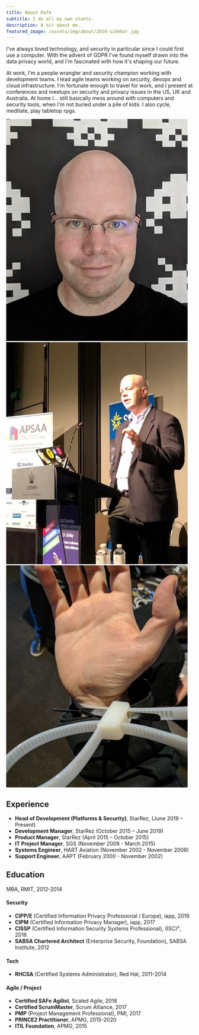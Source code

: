 ```yaml
---
title: About Rafe
subtitle: I do all my own stunts.
description: A bit about me.
featured_image: /assets/img/about/2018-sidebar.jpg
---
```


I've always loved technology, and security in particular since I could first use a computer. With the advent of GDPR I've found myself drawn into the data privacy world, and I'm fascinated with how it's shaping our future. 

At work, I'm a people wrangler and security champion working with development teams. I lead agile teams working on security, devops and cloud infrastructure. I'm fortunate enough to travel for work, and I present at conferences and meetups on security and privacy issues in the US, UK and Australia. At home I... still basically mess around with computers and security tools, when I'm not buried under a pile of kids. I also cycle, meditate, play tabletop rpgs.

<div class="gallery" data-columns="3">
	<img src="/assets/img/about/2020-gallery-1.jpg">
  	<img src="/assets/img/about/2020-gallery-2.jpg">
   	<img src="/assets/img/about/2020-gallery-3.jpg">
</div>

## Experience
* **Head of Development (Platforms & Security)**, StarRez, (June 2019 – Present)
* **Development Manager**, StarRez (October 2015 – June 2019)
* **Product Manager**, StarRez (April 2015 – October 2015)
* **IT Project Manager**, SGS (November 2008 - March 2015)
* **Systems Engineer**, HART Aviation (November 2002 - November 2008)
* **Support Engineer**, AAPT (February 2000 - November 2002)

## Education
MBA, RMIT, 2012-2014

#### Security
* **CIPP/E** (Certified Information Privacy Professional / Europe), iapp, 2019
* **CIPM** (Certified Information Privacy Manager), iapp, 2017
* **CISSP** (Certified Information Security Systems Professional), (ISC)², 2016
* **SABSA Chartered Architect** (Enterprise Security, Foundation), SABSA Institute, 2012

#### Tech
* **RHCSA** (Certified Systems Administrator), Red Hat, 2011-2014

#### Agile / Project
* **Certified SAFe Agilist**, Scaled Agile, 2018
* **Certified ScrumMaster**, Scrum Alliance, 2017
* **PMP** (Project Management Professional), PMI, 2017
* **PRINCE2 Practitioner**, APMG, 2015-2020
* **ITIL Foundation**, APMG, 2015
